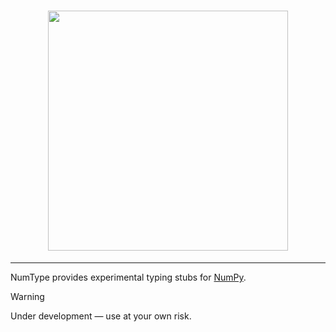 <h1 align="center">
    <img src="https://raw.githubusercontent.com/numpy/numtype/main/doc/logo/numtype.svg" width="384">
</h1>

---

NumType provides experimental typing stubs for <a href="https://github.com/numpy/numpy">NumPy</a>.

> [!WARNING]
> Under development &mdash; use at your own risk.
